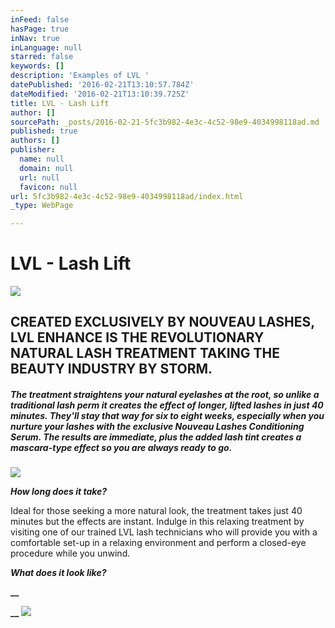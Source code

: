 ```yaml
---
inFeed: false
hasPage: true
inNav: true
inLanguage: null
starred: false
keywords: []
description: 'Examples of LVL '
datePublished: '2016-02-21T13:10:57.784Z'
dateModified: '2016-02-21T13:10:39.725Z'
title: LVL - Lash Lift
author: []
sourcePath: _posts/2016-02-21-5fc3b982-4e3c-4c52-98e9-4034998118ad.md
published: true
authors: []
publisher:
  name: null
  domain: null
  url: null
  favicon: null
url: 5fc3b982-4e3c-4c52-98e9-4034998118ad/index.html
_type: WebPage

---
```

# LVL - Lash Lift
![](https://the-grid-user-content.s3-us-west-2.amazonaws.com/23916cfa-6fd0-4eb6-8a77-bb5e5cff3a6e.jpg)

## CREATED EXCLUSIVELY BY NOUVEAU LASHES, LVL ENHANCE IS THE REVOLUTIONARY NATURAL LASH TREATMENT TAKING THE BEAUTY INDUSTRY BY STORM.

##### The treatment straightens your natural eyelashes at the root, so unlike a traditional lash perm it creates the effect of longer, lifted lashes in just 40 minutes. They'll stay that way for six to eight weeks, especially when you nurture your lashes with the exclusive Nouveau Lashes Conditioning Serum. The results are immediate, plus the added lash tint creates a mascara-type effect so you are always ready to go.
![](https://s3-us-west-2.amazonaws.com/the-grid-img/p/5f56cca5b316358bb69ea30b32f8a269aa32bcf9.jpg)

**_How long does it take?_**

Ideal for those seeking a more natural look, the treatment takes just 40 minutes but the effects are instant. Indulge in this relaxing treatment by visiting one of our trained LVL lash technicians who will provide you with a comfortable set-up in a relaxing environment and perform a closed-eye procedure while you unwind.

**_What does it look like?_**

**__**

**__**
![](https://the-grid-user-content.s3-us-west-2.amazonaws.com/a6f34e67-99fa-4eae-837d-96c5b5561348.jpg)